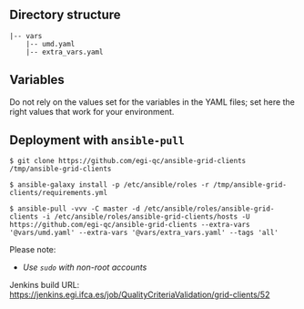 ## Directory structure

    |-- vars
        |-- umd.yaml
        |-- extra_vars.yaml

## Variables

Do not rely on the values set for the variables in the YAML files; set here 
the right values that work for your environment.

## Deployment with `ansible-pull`

    $ git clone https://github.com/egi-qc/ansible-grid-clients /tmp/ansible-grid-clients

    $ ansible-galaxy install -p /etc/ansible/roles -r /tmp/ansible-grid-clients/requirements.yml

    $ ansible-pull -vvv -C master -d /etc/ansible/roles/ansible-grid-clients -i /etc/ansible/roles/ansible-grid-clients/hosts -U https://github.com/egi-qc/ansible-grid-clients --extra-vars '@vars/umd.yaml' --extra-vars '@vars/extra_vars.yaml' --tags 'all'

Please note:
  - _Use `sudo` with non-root accounts_

Jenkins build URL: https://jenkins.egi.ifca.es/job/QualityCriteriaValidation/grid-clients/52
